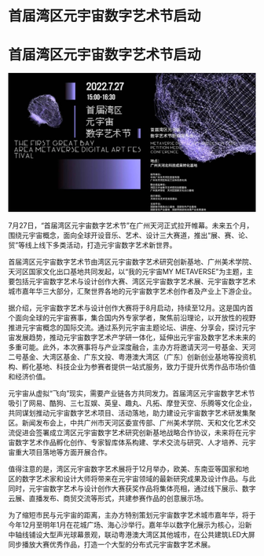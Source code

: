 # 首届湾区元宇宙数字艺术节启动


# 首届湾区元宇宙数字艺术节启动

![img](537dd0d2-10f5-467d-b47d-907a24fd0180.jpg)

7月27日，“首届湾区元宇宙数字艺术节”在广州天河正式拉开帷幕。未来五个月，围绕元宇宙概念，面向全球开设音乐、艺术、设计三大赛道，推出“展、赛、论、贸”等线上线下多类活动，打造元宇宙数字艺术新世界。

首届湾区元宇宙数字艺术节由湾区元宇宙数字艺术研究创新基地、广州美术学院、天河区国家文化出口基地共同发起，以“我的元宇宙MY METAVERSE”为主题，主要包括元宇宙数字艺术与设计创作大赛、湾区元宇宙数字艺术展、元宇宙数字艺术城市嘉年华三大部分，汇聚世界各地的元宇宙数字艺术创作者及产业上下游企业。

据介绍，元宇宙数字艺术与设计创作大赛将于8月启动，持续至12月。这是国内首个面向全球的元宇宙赛事，集合国内外专家学者，聚焦前沿理论，以开放性的视野推进元宇宙概念的国际交流。通过系列元宇宙主题论坛、讲座、分享会，探讨元宇宙发展趋势，推动元宇宙数字艺术产学研一体化，延伸出元宇宙及数字艺术未来的多重可能。此外，本次赛事将与产业深度融合，主办方将邀请天河一号基金、天河二号基金、大湾区基金、广东文投、粤港澳大湾区（广东）创新创业基地等投资机构、孵化基地、科技企业为参赛者提供一站式服务，致力于提升优秀作品市场价值和经济价值。

元宇宙从虚拟“飞向”现实，需要产业链各方共同发力。首届湾区元宇宙数字艺术节吸引了网易、酷狗、三七互娱、英皇、趣丸、凡拓、摩登天空、乐腾等文化企业，共同谋划推动元宇宙数字艺术项目、活动落地，助力建设元宇宙数字艺术研发集聚区。新闻发布会上，中共广州市天河区委宣传部、广州美术学院、天和文化艺术交流促进会签署成立湾区元宇宙数字艺术研究创新基地战略合作协议，未来将在元宇宙数字艺术作品孵化创作、专家智库体系构建、学术交流与研究、人才培养、元宇宙重大项目落地等方面开展合作。

值得注意的是，湾区元宇宙数字艺术展将于12月举办，欧美、东南亚等国家和地区的数字艺术家和设计大师将带来在元宇宙领域的最新研究成果及设计作品。与此同时，元宇宙数字艺术与设计创作大赛获奖作品将集体亮相，通过线下展示、数字云展、直播发布、商贸交流等形式，共建参赛作品的创意展示场。

为了缩短市民与元宇宙的距离，主办方特别策划元宇宙数字艺术城市嘉年华，将于今年12月至明年1月在花城广场、海心沙举行。嘉年华以数字化展示为核心，沿新中轴线铺设大型声光球幕景观，联动粤港澳大湾区其他城市，在公共建筑LED大屏同步播放大赛优秀作品，打造一个大型的分布式元宇宙数字艺术展。
